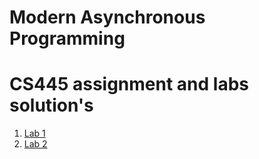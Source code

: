 # Modern Asynchronous Programming
# CS445 assignment and labs solution's

1. [Lab 1](./lab1/lab1.md)
2. [Lab 2]()